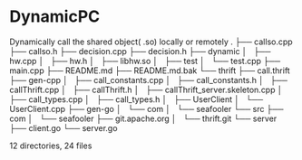 # DynamicPC
Dynamically call the shared object( .so) locally or remotely
.
├── callso.cpp
├── callso.h
├── decision.cpp
├── decision.h
├── dynamic
│   ├── hw.cpp
│   ├── hw.h
│   ├── libhw.so
│   ├── test
│   └── test.cpp
├── main.cpp
├── README.md
├── README.md.bak
└── thrift
    ├── call.thrift
    ├── gen-cpp
    │   ├── call_constants.cpp
    │   ├── call_constants.h
    │   ├── callThrift.cpp
    │   ├── callThrift.h
    │   ├── callThrift_server.skeleton.cpp
    │   ├── call_types.cpp
    │   ├── call_types.h
    │   ├── UserClient
    │   └── UserClient.cpp
    ├── gen-go
    │   └── com
    │       └── seafooler
    └── src
        ├── com
        │   └── seafooler
        ├── git.apache.org
        │   └── thrift.git
        └── server
            ├── client.go
            └── server.go

12 directories, 24 files
